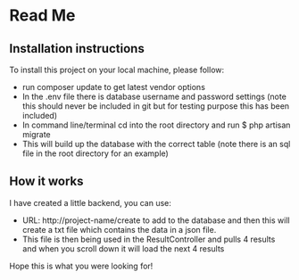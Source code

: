 # Read Me

## Installation instructions

To install this project on your local machine, please follow:

* run composer update to get latest vendor options
* In the .env file there is database username and password settings (note this should never be included in git but for testing purpose this has been included)
* In command line/terminal cd into the root directory and run $ php artisan migrate
* This will build up the database with the correct table (note there is an sql file in the root directory for an example)

## How it works

I have created a little backend, you can use:

* URL: http://project-name/create to add to the database and then this will create a txt file which contains the data in a json file.
* This file is then being used in the ResultController and pulls 4 results and when you scroll down it will load the next 4 results

Hope this is what you were looking for!